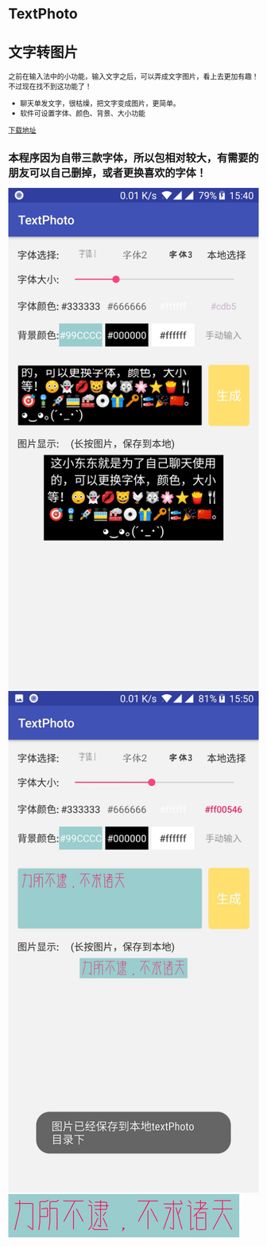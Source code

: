 # TextPhoto
文字转图片
============================

之前在输入法中的小功能，输入文字之后，可以弄成文字图片，看上去更加有趣！不过现在找不到这功能了！

* 聊天单发文字，很枯燥，把文字变成图片，更简单。
* 软件可设置字体、颜色、背景、大小功能

[下载地址](https://github.com/lycc123456/TextPhoto/blob/master/app/release/app-release.apk)

## 本程序因为自带三款字体，所以包相对较大，有需要的朋友可以自己删掉，或者更换喜欢的字体！

![Aaron Swartz](https://raw.githubusercontent.com/lycc123456/TextPhoto/master/20180228154113.jpg)
![Aaron Swartz](https://raw.githubusercontent.com/lycc123456/TextPhoto/master/20180228155045.jpg)
![Aaron Swartz](https://raw.githubusercontent.com/lycc123456/TextPhoto/master/20180228155217.png)
